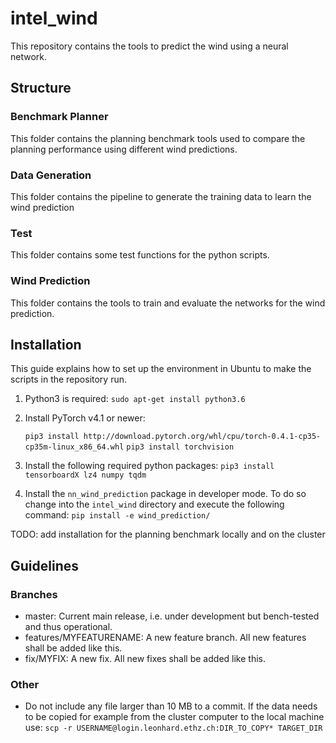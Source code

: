 # intel_wind

This repository contains the tools to predict the wind using a neural network.

## Structure
### Benchmark Planner
This folder contains the planning benchmark tools used to compare the planning performance using different wind predictions.

### Data Generation
This folder contains the pipeline to generate the training data to learn the wind prediction

### Test
This folder contains some test functions for the python scripts.

### Wind Prediction
This folder contains the tools to train and evaluate the networks for the wind prediction.

## Installation
This guide explains how to set up the environment in Ubuntu to make the scripts in the repository run.

1. Python3 is required:
   `sudo apt-get install python3.6`

2. Install PyTorch v4.1 or newer:

   `pip3 install http://download.pytorch.org/whl/cpu/torch-0.4.1-cp35-cp35m-linux_x86_64.whl`
   `pip3 install torchvision`

3. Install the following required python packages:
   `pip3 install tensorboardX lz4 numpy tqdm`

4. Install the `nn_wind_prediction` package in developer mode. To do so change into the `intel_wind` directory and execute the following command:
    `pip install -e wind_prediction/`

TODO: add installation for the planning benchmark locally and on the cluster

## Guidelines
### Branches
- master: Current main release, i.e. under development but bench-tested and thus operational.
- features/MYFEATURENAME: A new feature branch. All new features shall be added like this.
- fix/MYFIX: A new fix. All new fixes shall be added like this.

### Other
- Do not include any file larger than 10 MB to a commit. If the data needs to be copied for example from the cluster computer to the local machine use:
    `scp -r USERNAME@login.leonhard.ethz.ch:DIR_TO_COPY* TARGET_DIR`